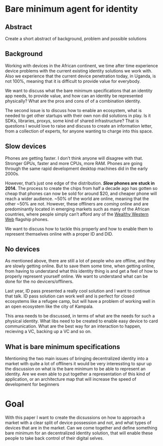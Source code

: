 # Bare minimum agent for identity

## Abstract
Create a short abstract of background, problem and possible solutions

## Background
Working with devices in the African continent, we time after time experience device problems with the current existing identity solutions we work with. Also we experience that the current device penetration today, in Uganda, is not 100%, meaning that it is difficult to provide value for everybody.

We want to discuss what the bare minimum specifications that an identity app needs, to provide value, and how can an identity be represented physically? What are the pros and cons of of a combination identity.

The second issue is to discuss how to enable an ecosystem, what is needed to get other startups with their own non did solutions in play. Is it SDKs, libraries, proxys, some kind of shared infrastructure? That is questions I would love to raise and discuss to create an information letter, from a collection of experts, for anyone wanting to charge into this space.

## Slow devices
Phones are getting faster. I don’t think anyone will disagree with that. Stronger GPUs, faster and more CPUs, more RAM. Phones are going through the same rapid development desktop machines did in the early 2000s.

However, that’s just one edge of the distribution. **_Slow_  phones are stuck in 2014.** The process to create the chips from half a decade ago has gotten so cheap that phones can now be sold for around $20, and cheaper phone will reach a wider audience. ~50% of the world are online, meaning that the other ~50% are not. However, these offliners are _coming_ online and are predominantly located in emerging markets such as many of the African countries, where people simply can’t afford any of the [Wealthy Western Web](https://www.smashingmagazine.com/2017/03/world-wide-web-not-wealthy-western-web-part-1/) flagship phones.

We want to discuss how to tackle this properly and how to enable them to represent themselves online with a proper ID and DID.

## No devices
As mentioned above, there are still a lot of people who are offline, and they are slowly getting online. But to save them some time, when getting online, from having to understand what this identity thing is and get a feel of how to properly represent yourself online.  We want to understand what can be done for the no devicers/offliners.

Last year, ID pass presented a really cool solution and I want to continue that talk. ID pass solution can work well and is perfect for closed ecosystems like a refugee camp, but will have a problem of working well in an open ecosystem like the city of Kampala.

This area needs to be discussed, in terms of what are the needs for such a physical identity. What libs need to be created to enable easy device to card communication. What are the best way for an interaction to happen, recieving a VC, backing up a VC and so on.

## What is bare minimum specifications
Mentioning the two main issues of bringing decentralized identity into a market with quite a lot of offliners it would be very interessting to spur up the discussion on what is the bare minimum to be able to represent an identity. Are we even able to put together a representation of this kind of application, or an architecture map that will increase the speed of development for beginners

# Goal
With this paper I want to create the dicsussions on how to approach a market with a clear split of device possession and not, and what types of devices that are in the market. Can we come together and define something bare minimum for an decentralized identity solution, that will enable these people to take back control of their digital selves.
<!--stackedit_data:
eyJoaXN0b3J5IjpbNDM2Mzc0MjQ0LC02NTc0NDQwNjksODM0MT
U3OTI5LDExODkwMTgxMDZdfQ==
-->
